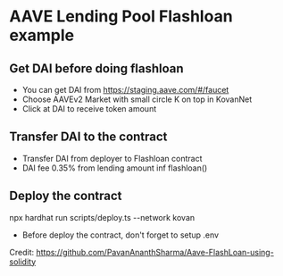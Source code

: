 # AAVE Lending Pool Flashloan example

## Get DAI before doing flashloan
* You can get DAI from https://staging.aave.com/#/faucet
* Choose AAVEv2 Market with small circle K on top in KovanNet
* Click at DAI to receive token amount

## Transfer DAI to the contract
* Transfer DAI from deployer to Flashloan contract
* DAI fee 0.35% from lending amount inf flashloan()

## Deploy the contract
npx hardhat run scripts/deploy.ts --network kovan 

* Before deploy the contract, don't forget to setup .env

Credit: 
https://github.com/PavanAnanthSharma/Aave-FlashLoan-using-solidity 